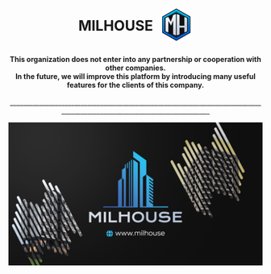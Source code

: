 <h1 align="center">
  MILHOUSE
  <img align="center" src="/assets/img/icons/webIcons/favicon-96x96.png" style="padding: 0 0 8px 8px; max-height: 64px;" />
</h1>

<h4 align="center">
  This organization does not enter into any partnership or cooperation with other companies.
  <br>In the future, we will improve this platform by introducing many useful features for the clients of this company.
</h4>

<p align="center">____________________________________________________________________________________________________________________________</p>

<img align="center" src="/assets/img/other/githubIntro.png"/>
